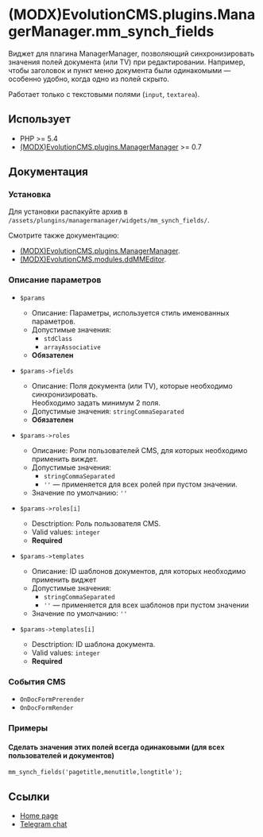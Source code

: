 # (MODX)EvolutionCMS.plugins.ManagerManager.mm_synch_fields

Виджет для плагина ManagerManager, позволяющий синхронизировать значения полей документа (или TV) при редактировании.
Например, чтобы заголовок и пункт меню документа были одинакомыми — особенно удобно, когда одно из полей скрыто.

Работает только с текстовыми полями (`input`, `textarea`).


## Использует

* PHP >= 5.4
* [(MODX)EvolutionCMS.plugins.ManagerManager](https://code.divandesign.biz/modx/managermanager) >= 0.7


## Документация


### Установка

Для установки распакуйте архив в `/assets/plungins/managermanager/widgets/mm_synch_fields/`.


Смотрите также документацию:
* [(MODX)EvolutionCMS.plugins.ManagerManager](https://code.divandesign.biz/modx/managermanager).
* [(MODX)EvolutionCMS.modules.ddMMEditor](https://code.divandesign.biz/modx/ddmmeditor).


### Описание параметров

* `$params`
	* Описание: Параметры, используется стиль именованных параметров.
	* Допустимые значения:
		* `stdClass`
		* `arrayAssociative`
	* **Обязателен**
	
* `$params->fields`
	* Описание: Поля документа (или TV), которые необходимо синхронизировать.  
		Необходимо задать минимум 2 поля.
	* Допустимые значения: `stringCommaSeparated`
	* **Обязателен**
	
* `$params->roles`
	* Описание: Роли пользователей CMS, для которых необходимо применить виждет.
	* Допустимые значения:
		* `stringCommaSeparated`
		* `''` — применяется для всех ролей при пустом значении.
	* Значение по умолчанию: `''`
	
* `$params->roles[i]`
	* Desctription: Роль пользователя CMS.
	* Valid values: `integer`
	* **Required**
	
* `$params->templates`
	* Описание: ID шаблонов документов, для которых необходимо применить виджет
	* Допустимые значения:
		* `stringCommaSeparated`
		* `''` — применяется для всех шаблонов при пустом значении
	* Значение по умолчанию: `''`
	
* `$params->templates[i]`
	* Desctription: ID шаблона документа.
	* Valid values: `integer`
	* **Required**


### События CMS

* `OnDocFormPrerender`
* `OnDocFormRender`


### Примеры


#### Сделать значения этих полей всегда одинаковыми (для всех пользователей и документов)

```
mm_synch_fields('pagetitle,menutitle,longtitle');
```


## Ссылки

* [Home page](https://code.divandesign.biz/modx/mm_synch_fields)
* [Telegram chat](https://t.me/dd_code)


<link rel="stylesheet" type="text/css" href="https://DivanDesign.ru/assets/files/ddMarkdown.css" />